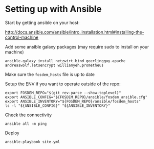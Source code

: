 # Setting up with Ansible

Start by getting ansible on your host:

http://docs.ansible.com/ansible/intro_installation.html#installing-the-control-machine

Add some ansible galaxy packages (may require sudo to install on your machine)

    ansible-galaxy install netzwirt.bind geerlingguy.apache andreaswolf.letsencrypt williamyeh.prometheus

Make sure the `fosdem_hosts` file is up to date

Setup the ENV if you want to operate outside of the repo:

    export FOSDEM_REPO="$(git rev-parse --show-toplevel)"
    export ANSIBLE_CONFIG="${FOSDEM_REPO}/ansible/fosdem_ansible.cfg"
    export ANSIBLE_INVENTORY="${FOSDEM_REPO}/ansible/fosdem_hosts"
    ls -l "${ANSIBLE_CONFIG}" "${ANSIBLE_INVENTORY}"

Check the connectivity

    ansible all -m ping 

Deploy

    ansible-playbook site.yml

